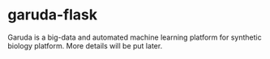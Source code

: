 # garuda-flask

Garuda is a big-data and automated machine learning platform for synthetic biology platform.
More details will be put later.
